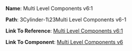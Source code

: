 **Name**: Multi Level Components v6:1

**Path**: 3Cylinder-1\23Multi Level Components v6-1

**Link To Reference**: [Multi Level Components v6:1](/data_test/3Cylinder-1/23Multi%20Level%20Components%20v6-1/timeline.md)

**Link To Component**: [Multi Level Components v6](/data_test/linked_components/23Multi%20Level%20Components%20v6-1/timeline.md)

